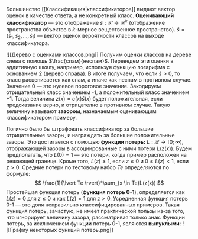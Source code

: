 Большинство [[Классификация|классификаторов]] выдают вектор оценок в качестве ответа, а не конкретный класс.
**Оценивающий классификатор** — это отображение $\hat{s}: \mathcal{X} \to \mathcal{R}^{k}$ (отображение пространства объектов в $k$-мерное вещественное пространство).
$\hat{s}=\{\hat{s}_{1}, \hat{s}_{2},\dots,\hat{s}_{i}\}$ — вектор оценок вероятности классов на выходе классификатора.

![[Дерево с оценками классов.png]]
Получим оценки классов на дереве слева с помощь $\frac{спам}{неспам}$. Переведем эти оценки в аддитивную шкалу, например, используя функцию логарифма с основанием 2 (дерево справа). В итоге получаем, что если $\hat{s} > 0$, то класс расценивается как спам, а иначе как неспам в противном случае. Значение 0 — это нулевое пороговое значение.
Закодируем отрицательный класс значением -1, а положительный класс значением +1. Тогда величина $z(x)=c(x)\hat{s}(x)$ будет положительная, если предсказание верно, и отрицателно в противном случае. Такую величину называют **зазором**, назначаемым оценивающим классификатором примеру.

Логично было бы штрафовать классификатор за большие отрицательные зазоры, и награждать за большие положительные зазоры. Это достигается с помощью **функции потерь:** $L: \mathcal{R} \to [0;\infty)$, отображающей зазоры в ассоциированные с ними потери $L(z(x))$.
Будем предполагать, что $L(0)=1$ — это потери, когда пример расположен на решающей границе. Кроме того, $L(z)\geq 1$, если $z \leq 0$ и $0 \leq L(z) < 1$, если $z>0$. Средние потери по тестовому набор $Te$ определяются по формуле:
$$
\frac{1}{\lvert Te \rvert}*\sum_{x \in Te}L(z(x)) 
$$
Простейшая функция потерь (**функция потерь 0-1**), определяется как $L(z)=0$ для $z\leq 0$ и как $L(z) = 1$ для $z>0$. Усредненная функция потерь 0-1 — это доля неправильно классифицированных примеров.
Такая функция потерь, зачастую, не имеет практической пользы из-за того, что игнорирует величину зазора, рассматривая только знак. Функции потерь, за исключением функции потерь 0-1, являются **выпуклыми**:
![[Графиу некоторых функций потерь.png]]